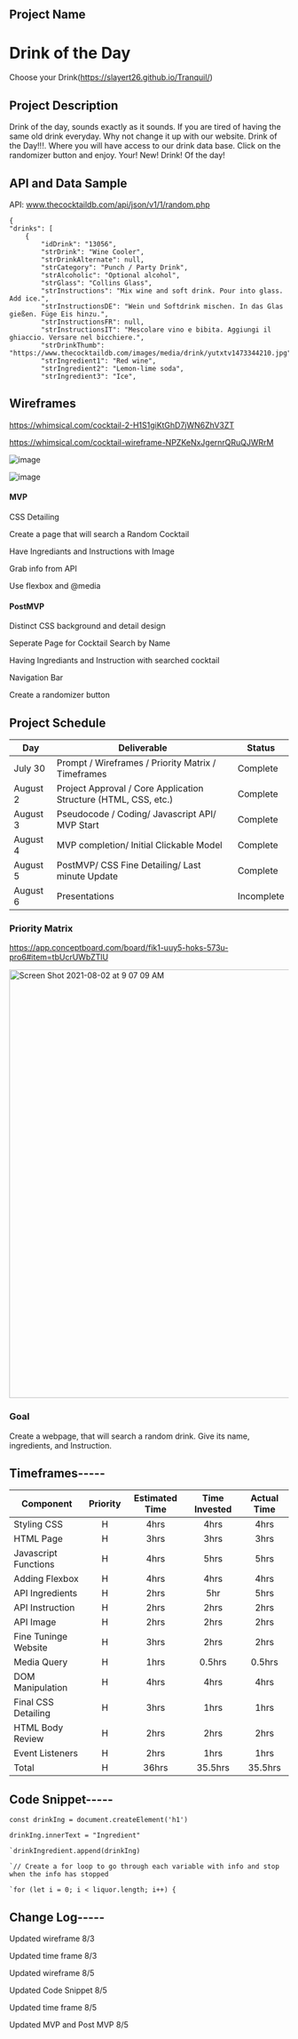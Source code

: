## Project Name

# Drink of the Day

Choose your Drink(https://slayert26.github.io/Tranquil/)


## Project Description

Drink of the day, sounds exactly as it sounds. If you are tired of having the same old drink everyday. Why not change it up with our website. Drink of the Day!!!. Where you will have access to our drink data base. Click on the randomizer button and enjoy. Your! New! Drink! Of the day!



## API and Data Sample
API:   www.thecocktaildb.com/api/json/v1/1/random.php


    {
    "drinks": [
        {
            "idDrink": "13056",
            "strDrink": "Wine Cooler",
            "strDrinkAlternate": null,
            "strCategory": "Punch / Party Drink",
            "strAlcoholic": "Optional alcohol",
            "strGlass": "Collins Glass",
            "strInstructions": "Mix wine and soft drink. Pour into glass. Add ice.",
            "strInstructionsDE": "Wein und Softdrink mischen. In das Glas gießen. Füge Eis hinzu.",
            "strInstructionsFR": null,
            "strInstructionsIT": "Mescolare vino e bibita. Aggiungi il ghiaccio. Versare nel bicchiere.",
            "strDrinkThumb": "https://www.thecocktaildb.com/images/media/drink/yutxtv1473344210.jpg",
            "strIngredient1": "Red wine",
            "strIngredient2": "Lemon-lime soda",
            "strIngredient3": "Ice",

## Wireframes

https://whimsical.com/cocktail-2-H1S1giKtGhD7jWN6ZhV3ZT

https://whimsical.com/cocktail-wireframe-NPZKeNxJgernrQRuQJWRrM

![image](https://user-images.githubusercontent.com/87334634/128200923-a0eaf522-e263-456d-843a-b675db235110.png)

![image](https://user-images.githubusercontent.com/87334634/128440198-b93053ef-c536-43da-b404-0b4af6a04dba.png)




#### MVP

CSS Detailing

Create a page that will search a Random Cocktail

Have Ingrediants and Instructions with Image 

Grab info from API

Use flexbox and @media 

#### PostMVP  

Distinct CSS background and detail design

Seperate Page for Cocktail Search by Name

Having Ingrediants and Instruction with searched cocktail

Navigation Bar

Create a randomizer button


## Project Schedule


|  Day | Deliverable | Status
|---|---| ---|
|July 30| Prompt / Wireframes / Priority Matrix / Timeframes | Complete
|August 2| Project Approval / Core Application Structure (HTML, CSS, etc.) | Complete
|August 3| Pseudocode / Coding/ Javascript API/ MVP Start| Complete
|August 4| MVP completion/ Initial Clickable Model  | Complete
|August 5| PostMVP/ CSS Fine Detailing/ Last minute Update | Complete
|August 6| Presentations | Incomplete



### Priority Matrix 

 https://app.conceptboard.com/board/fik1-uuy5-hoks-573u-pro6#item=tbUcrUWbZTlU
 
 
<img width="771" alt="Screen Shot 2021-08-02 at 9 07 09 AM" src="https://user-images.githubusercontent.com/87334634/127891795-3095ec69-2491-4b54-b337-eff350e6fa24.png">



### Goal

Create a webpage, that will search a random drink. Give its name, ingredients, and Instruction. 



## Timeframes-----

| Component | Priority | Estimated Time | Time Invested | Actual Time |
| --- | :---: |  :---: | :---: | :---: |
| Styling CSS | H | 4hrs | 4hrs | 4hrs |
| HTML Page | H | 3hrs | 3hrs | 3hrs |
| Javascript Functions | H | 4hrs| 5hrs | 5hrs |
| Adding Flexbox | H | 4hrs | 4hrs | 4hrs |
| API Ingredients | H | 2hrs | 5hr | 5hrs |
| API Instruction | H | 2hrs | 2hrs | 2hrs |
| API Image | H | 2hrs | 2hrs | 2hrs |
| Fine Tuninge Website | H | 3hrs | 2hrs | 2hrs |
| Media Query | H | 1hrs | 0.5hrs | 0.5hrs |
| DOM Manipulation | H | 4hrs | 4hrs | 4hrs |
| Final CSS Detailing | H | 3hrs | 1hrs | 1hrs |
| HTML Body Review | H | 2hrs | 2hrs | 2hrs |
| Event Listeners | H | 2hrs | 1hrs | 1hrs |
| Total | H | 36hrs| 35.5hrs | 35.5hrs |



## Code Snippet-----

    const drinkIng = document.createElement('h1')
    
    drinkIng.innerText = "Ingredient"
    
    `drinkIngredient.append(drinkIng)
    
    `// Create a for loop to go through each variable with info and stop when the info has stopped
    
    `for (let i = 0; i < liquor.length; i++) {


## Change Log-----
 
 Updated wireframe 8/3
 
 Updated time frame  8/3
 
 Updated wireframe 8/5
 
 Updated Code Snippet 8/5
 
 Updated time frame 8/5

 Updated MVP and Post MVP 8/5
